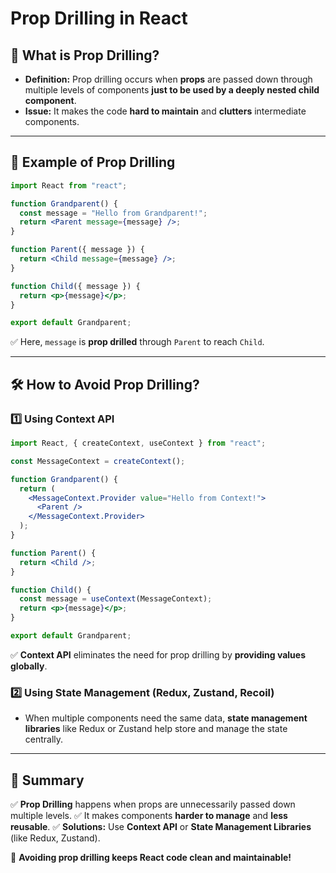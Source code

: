 # Prop Drilling in React

## 🎯 What is Prop Drilling?
- **Definition:** Prop drilling occurs when **props** are passed down through multiple levels of components **just to be used by a deeply nested child component**.
- **Issue:** It makes the code **hard to maintain** and **clutters** intermediate components.

---

## 🔹 Example of Prop Drilling
```jsx
import React from "react";

function Grandparent() {
  const message = "Hello from Grandparent!";
  return <Parent message={message} />;
}

function Parent({ message }) {
  return <Child message={message} />;
}

function Child({ message }) {
  return <p>{message}</p>;
}

export default Grandparent;
```
✅ Here, `message` is **prop drilled** through `Parent` to reach `Child`.

---

## 🛠️ How to Avoid Prop Drilling?
### 1️⃣ **Using Context API**
```jsx
import React, { createContext, useContext } from "react";

const MessageContext = createContext();

function Grandparent() {
  return (
    <MessageContext.Provider value="Hello from Context!">
      <Parent />
    </MessageContext.Provider>
  );
}

function Parent() {
  return <Child />;
}

function Child() {
  const message = useContext(MessageContext);
  return <p>{message}</p>;
}

export default Grandparent;
```
✅ **Context API** eliminates the need for prop drilling by **providing values globally**.

### 2️⃣ **Using State Management (Redux, Zustand, Recoil)**
- When multiple components need the same data, **state management libraries** like Redux or Zustand help store and manage the state centrally.

---

## 🎯 Summary
✅ **Prop Drilling** happens when props are unnecessarily passed down multiple levels.
✅ It makes components **harder to manage** and **less reusable**.
✅ **Solutions:** Use **Context API** or **State Management Libraries** (like Redux, Zustand).

🚀 **Avoiding prop drilling keeps React code clean and maintainable!**

